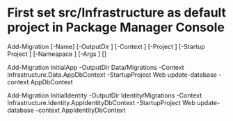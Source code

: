 # First set src/Infrastructure as default project in Package Manager Console

 Add-Migration [-Name] <String> [-OutputDir <String>] [-Context <String>] [-Project <String>] [-Startup
    Project <String>] [-Namespace <String>] [-Args <String>] [<CommonParameters>]
    
Add-Migration InitialApp -OutputDir Data/Migrations -Context Infrastructure.Data.AppDbContext -StartupProject Web
update-database -context AppDbContext




Add-Migration InitialIdentity -OutputDir Identity/Migrations -Context Infrastructure.Identity.AppIdentityDbContext -StartupProject Web
update-database -context AppIdentityDbContext

